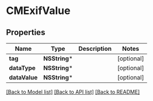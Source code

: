 # CMExifValue

## Properties
Name | Type | Description | Notes
------------ | ------------- | ------------- | -------------
**tag** | **NSString*** |  | [optional] 
**dataType** | **NSString*** |  | [optional] 
**dataValue** | **NSString*** |  | [optional] 

[[Back to Model list]](../README.md#documentation-for-models) [[Back to API list]](../README.md#documentation-for-api-endpoints) [[Back to README]](../README.md)


